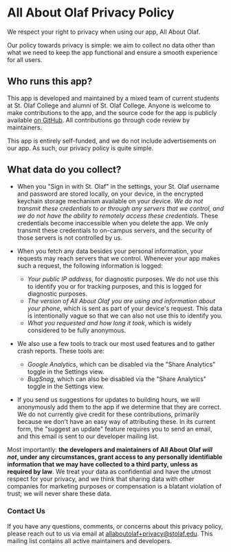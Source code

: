 # All About Olaf Privacy Policy

We respect your right to privacy when using our app, All About Olaf.

Our policy towards privacy is simple: we aim to collect no data other
than what we need to keep the app functional and ensure a smooth
experience for all users.

## Who runs this app?

This app is developed and maintained by a mixed team of current
students at St. Olaf College and alumni of St. Olaf College.  Anyone
is welcome to make contributions to the app, and the source code for
the app is publicly available [on GitHub][repo].  All contributions go
through code review by maintainers.

This app is entirely self-funded, and we do not include advertisements
on our app.  As such, our privacy policy is quite simple.

[repo]: https://github.com/StoDevX/AAO-React-Native

## What data do you collect?

- When you "Sign in with St. Olaf" in the settings, your St. Olaf
  username and password are stored locally, on your device, in the
  encrypted keychain storage mechanism available on your device.  _We
  do not transmit these credentials to or through any servers that we
  control, and we do not have the ability to remotely access these
  credentials_.  These credentials become inaccessible when you delete
  the app.  We only transmit these credentials to on-campus servers,
  and the security of those servers is not controlled by us.

- When you fetch any data besides your personal information, your
  requests may reach servers that we control.  Whenever your app makes
  such a request, the following information is logged:
  - _Your public IP address_, for diagnostic purposes.  We do not use
    this to identify you or for tracking purposes, and this is logged
    for diagnostic purposes.
  - _The version of All About Olaf you are using and information about
    your phone_, which is sent as part of your device's request.  This
    data is intentionally vague so that we can also not use this to
    identify you.
  - _What you requested and how long it took_, which is widely
    considered to be fully anonymous.

- We also use a few tools to track our most used features and to
  gather crash reports.  These tools are:
  - _Google Analytics_, which can be disabled via the "Share
    Analytics" toggle in the Settings view.
  - _BugSnag_, which can also be disabled via the "Share Analytics"
    toggle in the Settings view.

- If you send us suggestions for updates to building hours, we will
  anonymously add them to the app if we determine that they are
  correct.  We do not currently give credit for these contributions,
  primarily because we don't have an easy way of attributing these.
  In its current form, the "suggest an update" feature requires you to
  send an email, and this email is sent to our developer mailing list.

Most importantly: **the developers and maintainers of All About Olaf
_will not_, under any circumstances, grant access to any personally
identifiable information that we may have collected to a third party,
unless as required by law**.  We treat your data as confidential and
have the utmost respect for your privacy, and we think that sharing
data with other companies for marketing purposes or compensation is a
blatant violation of trust; we will never share these data.

### Contact Us

If you have any questions, comments, or concerns about this privacy
policy, please reach out to us via email at
<allaboutolaf+privacy@stolaf.edu>.  This mailing list contains all
active maintainers and developers.
